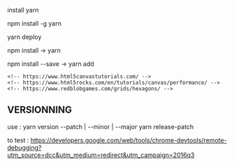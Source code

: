 install yarn

npm install -g yarn

yarn deploy

npm install → yarn

npm install --save <name> → yarn add <name>

    <!-- https://www.html5canvastutorials.com/ -->
    <!-- https://www.html5rocks.com/en/tutorials/canvas/performance/ -->
    <!-- https://www.redblobgames.com/grids/hexagons/ -->

## VERSIONNING

use : yarn version --patch | --minor | --major
yarn release-patch

to test :
https://developers.google.com/web/tools/chrome-devtools/remote-debugging?utm_source=dcc&utm_medium=redirect&utm_campaign=2016q3
